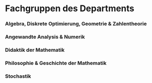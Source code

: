 # Fachgruppen des Departments

### Algebra, Diskrete Optimierung, Geometrie & Zahlentheorie

### Angewandte Analysis & Numerik

### Didaktik der Mathematik

### Philosophie & Geschichte der Mathematik

### Stochastik
